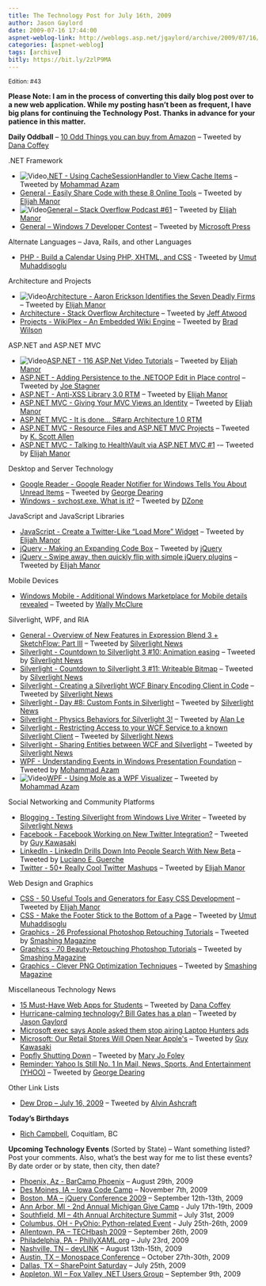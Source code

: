 ```yaml
---
title: The Technology Post for July 16th, 2009
author: Jason Gaylord
date: 2009-07-16 17:44:00
aspnet-weblog-link: http://weblogs.asp.net/jgaylord/archive/2009/07/16/the-technology-post-for-july-16th-2009.aspx
categories: [aspnet-weblog]
tags: [archive]
bitly: https://bit.ly/2zlP9MA
---
```


<small>Edition: #43</small>

**Please Note: I am in the process of converting this daily blog post over to a new web application. While my posting hasn’t been as frequent, I have big plans for continuing the Technology Post. Thanks in advance for your patience in this matter.**

**Daily Oddball** – [10 Odd Things you can buy from Amazon](http://www.random-good-stuff.com/2009/07/14/odd-things-you-can-buy-from-amazon/) – Tweeted by [Dana Coffey](http://twitter.com/crazeegeekchick)

.NET Framework

- ![Video](http://jasongaylord.com/images/techpost/video.jpg)[.NET - Using CacheSessionHandler to View Cache Items](http://www.highoncoding.com/Videos/592_Using_CacheSessionHandler_to_View_Cache_Items.aspx) – Tweeted by [Mohammad Azam](http://twitter.com/azamsharp)
- [General - Easily Share Code with these 8 Online Tools](http://elijahmanor.com/2009/07/16/EasilyShareCodeWithThese8OnlineTools.aspx) – Tweeted by [Elijah Manor](http://twitter.com/elijahmanor)
- ![Video](http://jasongaylord.com/images/techpost/podcast.jpg)[General – Stack Overflow Podcast #61](http://blog.stackoverflow.com/2009/07/podcast-61/) – Tweeted by [Elijah Manor](http://twitter.com/elijahmanor)
- [General – Windows 7 Developer Contest](https://www.code7contest.com/Default.aspx) – Tweeted by [Microsoft Press](http://twitter.com/MicrosoftPress)

Alternate Languages – Java, Rails, and other Languages

- [PHP - Build a Calendar Using PHP, XHTML, and CSS](http://davidwalsh.name/php-calendar) - Tweeted by [Umut Muhaddisoglu](http://twitter.com/umutm)

Architecture and Projects

- ![Video](http://jasongaylord.com/images/techpost/podcast.jpg)[Architecture - Aaron Erickson Identifies the Seven Deadly Firms](http://www.dotnetrocks.com/default.aspx?showNum=464) – Tweeted by [Elijah Manor](http://twitter.com/elijahmanor)
- [Architecture - Stack Overflow Architecture](http://highscalability.com/stack-overflow-architecture) – Tweeted by [Jeff Atwood](http://twitter.com/codinghorror)
- [Projects - WikiPlex – An Embedded Wiki Engine](http://blog.eworldui.net/post/2009/07/WikiPlex-ndash3b-An-Embedded-Wiki-Engine.aspx) – Tweeted by [Brad Wilson](http://twitter.com/bradwilson)

ASP.NET and ASP.NET MVC

- ![Video](http://jasongaylord.com/images/techpost/video.jpg)[ASP.NET - 116 ASP.Net Video Tutorials](http://www.intelligentedu.com/blogs/post/best_new_training_sites/4360/116-aspnet-video-tutorials) – Tweeted by [Elijah Manor](http://twitter.com/elijahmanor)
- [ASP.NET - Adding Persistence to the .NETOOP Edit in Place control](http://misfitgeek.com/blog/aspnet/adding-persistence-to-the-netoop-edit-in-place-control/) – Tweeted by [Joe Stagner](http://twitter.com/MisfitGeek)
- [ASP.NET - Anti-XSS Library 3.0 RTM](http://blogs.msdn.com/securitytools/archive/2009/07/15/anti-xss-library-3-0-rtm.aspx) – Tweeted by [Elijah Manor](http://twitter.com/elijahmanor)
- [ASP.NET MVC - Giving Your MVC Views an Identity](http://www.lostechies.com/blogs/johnteague/archive/2009/07/15/giving-your-mvc-views-an-identity.aspx) – Tweeted by [Elijah Manor](http://twitter.com/elijahmanor)
- [ASP.NET MVC - It is done... S#arp Architecture 1.0 RTM](http://devlicio.us/blogs/billy_mccafferty/archive/2009/07/15/it-is-done-s-arp-architecture-1-0-rtm.aspx)
- [ASP.NET MVC - Resource Files and ASP.NET MVC Projects](http://odetocode.com/Blogs/scott/archive/2009/07/15/13211.aspx) – Tweeted by [K. Scott Allen](http://twitter.com/OdeToCode)
- [ASP.NET MVC - Talking to HealthVault via ASP.NET MVC #1](http://healthblog.vitraag.com/2009/07/talking-to-healthvault-via-aspnet-mvc-1/) -– Tweeted by [Elijah Manor](http://twitter.com/elijahmanor)

Desktop and Server Technology

- [Google Reader - Google Reader Notifier for Windows Tells You About Unread Items](http://lifehacker.com/5315442/google-reader-notifier-for-windows-tells-you-about-unread-items) – Tweeted by [George Dearing](http://twitter.com/GeorgeDearing)
- [Windows - svchost.exe. What is it?](http://www.fileinspect.com/fileinfo/svchost-exe/) – Tweeted by [DZone](http://twitter.com/DZone)

JavaScript and JavaScript Libraries

- [JavaScript - Create a Twitter-Like “Load More” Widget](http://net.tutsplus.com/tutorials/javascript-ajax/create-a-twitter-like-load-more-widget/) – Tweeted by [Elijah Manor](http://twitter.com/elijahmanor)
- [jQuery - Making an Expanding Code Box](http://diggingintowordpress.com/2009/07/making-an-expanding-code-box/) – Tweeted by [jQuery](http://twitter.com/jquery)
- [jQuery - Swipe away, then quickly flip with simple jQuery plugins](http://ajaxian.com/archives/swipe-flip-iphone) – Tweeted by [Elijah Manor](http://twitter.com/elijahmanor)

Mobile Devices

- [Windows Mobile - Additional Windows Marketplace for Mobile details revealed](http://www.neowin.net/news/software/09/07/14/additional-windows-marketplace-for-mobile-details-revealed) – Tweeted by [Wally McClure](http://twitter.com/wbm)

Silverlight, WPF, and RIA

- [General - Overview of New Features in Expression Blend 3 + SketchFlow: Part III](http://blogs.msdn.com/expression/archive/2009/07/12/overview-of-new-features-in-expression-blend-3-sketchflow-part-iii.aspx) – Tweeted by [Silverlight News](http://twitter.com/SilverlightNews)
- [Silverlight - Countdown to Silverlight 3 #10: Animation easing](http://tozon.info/blog/post/2009/07/11/Countdown-to-Silverlight-3-10-Animation-easing.aspx) – Tweeted by [Silverlight News](http://twitter.com/SilverlightNews)
- [Silverlight - Countdown to Silverlight 3 #11: Writeable Bitmap](http://tozon.info/blog/post/2009/07/12/Countdown-to-Silverlight-3-11-Writeable-Bitmap.aspx) – Tweeted by [Silverlight News](http://twitter.com/SilverlightNews)
- [Silverlight - Creating a Silverlight WCF Binary Encoding Client in Code](http://community.irritatedvowel.com/blogs/pete_browns_blog/archive/2009/07/14/Creating-a-Silverlight-WCF-Binary-Encoding-Client-in-Code.aspx) – Tweeted by [Silverlight News](http://twitter.com/SilverlightNews)
- [Silverlight - Day #8: Custom Fonts in Silverlight](http://jeffblankenburg.com/2009/07/day-8-custom-fonts-in-silverlight.aspx) – Tweeted by [Silverlight News](http://twitter.com/SilverlightNews)
- [Silverlight - Physics Behaviors for Silverlight 3!](http://www.andybeaulieu.com/Default.aspx?tabid=67&EntryID=165) – Tweeted by [Alan Le](http://twitter.com/a7an)
- [Silverlight - Restricting Access to your WCF Service to a known Silverlight Client](http://community.irritatedvowel.com/blogs/pete_browns_blog/archive/2009/07/15/Restricting-Access-to-your-WCF-Service-to-a-known-Silverlight-Client.aspx) – Tweeted by [Silverlight News](http://twitter.com/SilverlightNews)
- [Silverlight - Sharing Entities between WCF and Silverlight](http://community.irritatedvowel.com/blogs/pete_browns_blog/archive/2009/07/13/Sharing-Entities-between-WCF-and-Silverlight.aspx) – Tweeted by [Silverlight News](http://twitter.com/SilverlightNews)
- [WPF - Understanding Events in Windows Presentation Foundation](http://www.highoncoding.com/Articles/591_Understanding_Events_in_Windows_Presentation_Foundation.aspx) – Tweeted by [Mohammad Azam](http://twitter.com/azamsharp)
- ![Video](http://jasongaylord.com/images/techpost/video.jpg)[WPF - Using Mole as a WPF Visualizer](http://www.highoncoding.com/Videos/593_Using_Mole_as_a_WPF_Visualizer.aspx) – Tweeted by [Mohammad Azam](http://twitter.com/azamsharp)

Social Networking and Community Platforms

- [Blogging - Testing Silverlight from Windows Live Writer](http://www.85turns.com/2009/07/14/testing-silverlight-in-windows-live-writer/) – Tweeted by [Silverlight News](http://twitter.com/SilverlightNews)
- [Facebook - Facebook Working on New Twitter Integration?](http://www.insidefacebook.com/2009/07/15/facebook-working-on-new-twitter-integration/) – Tweeted by [Guy Kawasaki](http://twitter.com/GuyKawasaki)
- [LinkedIn - LinkedIn Drills Down Into People Search With New Beta](http://www.techcrunch.com/2009/07/15/linkedin-drills-down-into-people-search-with-new-beta/) – Tweeted by [Luciano E. Guerche](http://twitter.com/guercheLE)
- [Twitter - 50+ Really Cool Twitter Mashups](http://techxav.com/2009/07/15/50-really-cool-twitter-mashups/) – Tweeted by [Elijah Manor](http://twitter.com/elijahmanor)

Web Design and Graphics

- [CSS - 50 Useful Tools and Generators for Easy CSS Development](http://speckyboy.com/2009/07/15/50-useful-tools-and-generators-for-easy-css-development/) – Tweeted by [Elijah Manor](http://twitter.com/elijahmanor)
- [CSS - Make the Footer Stick to the Bottom of a Page](http://ryanfait.com/resources/footer-stick-to-bottom-of-page/) – Tweeted by [Umut Muhaddisoglu](http://twitter.com/umutm)
- [Graphics - 26 Professional Photoshop Retouching Tutorials](http://sixrevisions.com/photoshop/26-professional-photoshop-retouching-tutorials/) – Tweeted by [Smashing Magazine](http://twitter.com/smashingmag)
- [Graphics - 70 Beauty-Retouching Photoshop Tutorials](http://www.smashingmagazine.com/2008/07/15/70-beauty-retouching-photoshop-tutorials/) – Tweeted by [Smashing Magazine](http://twitter.com/smashingmag)
- [Graphics - Clever PNG Optimization Techniques](http://www.smashingmagazine.com/2009/07/15/clever-png-optimization-techniques) – Tweeted by [Smashing Magazine](http://twitter.com/smashingmag)

Miscellaneous Technology News

- [15 Must-Have Web Apps for Students](http://www.the20life.com/2009/06/28/15-must-have-web-apps-for-students/) – Tweeted by [Dana Coffey](http://twitter.com/crazeegeekchick)
- [Hurricane-calming technology? Bill Gates has a plan](http://www.usatoday.com/weather/research/2009-07-15-gates-hurricanes_N.htm) – Tweeted by [Jason Gaylord](http://twitter.com/jgaylord)
- [Microsoft exec says Apple asked them stop airing Laptop Hunters ads](http://www.engadget.com/2009/07/15/microsoft-exec-says-apple-asked-them-stop-airing-laptop-hunters/)
- [Microsoft: Our Retail Stores Will Open Near Apple's](http://www.pcworld.com/article/168495/) – Tweeted by [Guy Kawasaki](http://twitter.com/GuyKawasaki)
- [Popfly Shutting Down](http://popflyteam.spaces.live.com/blog/cns!51018025071FD37F!336.entry?sa=943745697) – Tweeted by [Mary Jo Foley](http://twitter.com/maryjofoley)
- [Reminder: Yahoo Is Still No. 1 In Mail, News, Sports, And Entertainment (YHOO)](http://www.businessinsider.com/yahoo-no1-in-mail-news-sports-and-entertainment-2009-7) – Tweeted by [George Dearing](http://twitter.com/GeorgeDearing)

Other Link Lists

- [Dew Drop – July 16, 2009](http://www.alvinashcraft.com/2009/07/16/dew-drop-july-16-2009/) – Tweeted by [Alvin Ashcraft](http://twitter.com/alvinashcraft)

**Today’s Birthdays**

- [Rich Campbell](http://twitter.com/richcampbell), Coquitlam, BC

**Upcoming Technology Events** (Sorted by State) – Want something listed? Post your comments. Also, what’s the best way for me to list these events? By date order or by state, then city, then date?

- [Phoenix, Az - BarCamp Phoenix](http://barcamp.org/BarCampPhoenix) – August 29th, 2009
- [Des Moines, IA – Iowa Code Camp](http://iowacodecamp.com/default.aspx) – November 7th, 2009
- [Boston, MA – jQuery Conference 2009](http://blog.jquery.com/2009/07/02/jquery-conference-2009-dates-and-venue/) – September 12th-13th, 2009
- [Ann Arbor, MI - 2nd Annual Michigan Give Camp](http://michigangivecamp.eventbrite.com/) - July 17th-19th, 2009
- [Southfield, MI – 4th Annual Architecture Summit](https://www.clicktoattend.com/invitation.aspx?code=139245) – July 31st, 2009
- [Columbus, OH - PyOhio: Python-related Event](http://www.developerfusion.com/event/13421/pyohio/) - July 25th-26th, 2009
- [Allentown, PA – TECHbash 2009](http://techbash.com/) – September 26th, 2009
- [Philadelphia, PA - PhillyXAML.org](http://phillyxaml.org/Lists/Events/DispForm.aspx?ID=5&Source=http%3A%2F%2Fphillyxaml%2Eorg%2FLists%2FEvents%2Fcalendar%2Easpx%3FCalendarDate%3D7%252F26%252F2009) – July 23rd, 2009
- [Nashville, TN – devLINK](http://devlink.net/) – August 13th-15th, 2009
- [Austin, TX – Monospace Conference](http://monospace.us/) – October 27th-30th, 2009
- [Dallas, TX – SharePoint Saturday](http://www.sharepointsaturday.org/dallas) – July 25th, 2009
- [Appleton, WI – Fox Valley .NET Users Group](http://fvnug.org/dnn/Home/tabid/36/ctl/Details/Mid/377/ItemID/8/Default.aspx?selecteddate=9/9/2009) – September 9th, 2009